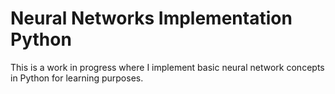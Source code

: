 # Neural Networks Implementation Python
 This is a work in progress where I implement basic neural network concepts in Python for learning purposes.
